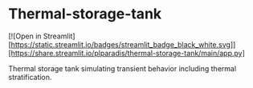 # Thermal-storage-tank
[![Open in Streamlit][https://static.streamlit.io/badges/streamlit_badge_black_white.svg]][https://share.streamlit.io/plparadis/thermal-storage-tank/main/app.py]

Thermal storage tank simulating transient behavior including thermal stratification.








